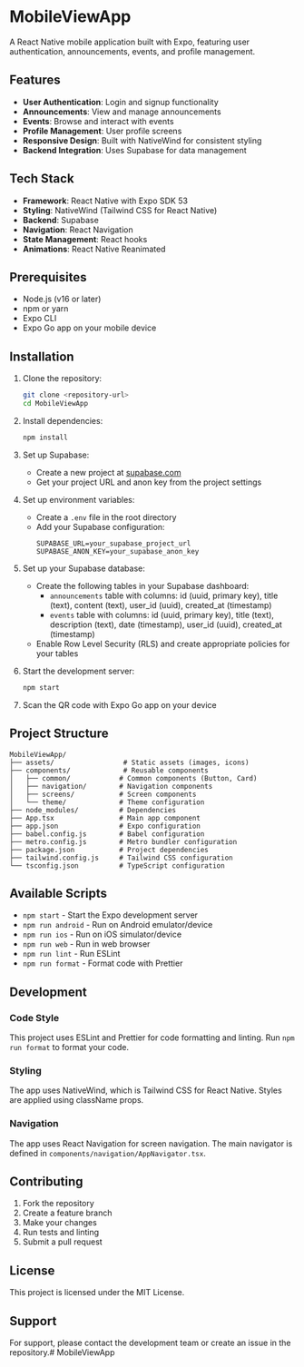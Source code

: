 # MobileViewApp

A React Native mobile application built with Expo, featuring user authentication, announcements, events, and profile management.

## Features

- **User Authentication**: Login and signup functionality
- **Announcements**: View and manage announcements
- **Events**: Browse and interact with events
- **Profile Management**: User profile screens
- **Responsive Design**: Built with NativeWind for consistent styling
- **Backend Integration**: Uses Supabase for data management

## Tech Stack

- **Framework**: React Native with Expo SDK 53
- **Styling**: NativeWind (Tailwind CSS for React Native)
- **Backend**: Supabase
- **Navigation**: React Navigation
- **State Management**: React hooks
- **Animations**: React Native Reanimated

## Prerequisites

- Node.js (v16 or later)
- npm or yarn
- Expo CLI
- Expo Go app on your mobile device

## Installation

1. Clone the repository:
   ```bash
   git clone <repository-url>
   cd MobileViewApp
   ```

2. Install dependencies:
   ```bash
   npm install
   ```

3. Set up Supabase:
   - Create a new project at [supabase.com](https://supabase.com)
   - Get your project URL and anon key from the project settings

4. Set up environment variables:
   - Create a `.env` file in the root directory
   - Add your Supabase configuration:
     ```
     SUPABASE_URL=your_supabase_project_url
     SUPABASE_ANON_KEY=your_supabase_anon_key
     ```

5. Set up your Supabase database:
   - Create the following tables in your Supabase dashboard:
     - `announcements` table with columns: id (uuid, primary key), title (text), content (text), user_id (uuid), created_at (timestamp)
     - `events` table with columns: id (uuid, primary key), title (text), description (text), date (timestamp), user_id (uuid), created_at (timestamp)
   - Enable Row Level Security (RLS) and create appropriate policies for your tables

6. Start the development server:
   ```bash
   npm start
   ```

5. Scan the QR code with Expo Go app on your device

## Project Structure

```
MobileViewApp/
├── assets/                 # Static assets (images, icons)
├── components/             # Reusable components
│   ├── common/            # Common components (Button, Card)
│   ├── navigation/        # Navigation components
│   ├── screens/           # Screen components
│   └── theme/             # Theme configuration
├── node_modules/          # Dependencies
├── App.tsx                # Main app component
├── app.json               # Expo configuration
├── babel.config.js        # Babel configuration
├── metro.config.js        # Metro bundler configuration
├── package.json           # Project dependencies
├── tailwind.config.js     # Tailwind CSS configuration
└── tsconfig.json          # TypeScript configuration
```

## Available Scripts

- `npm start` - Start the Expo development server
- `npm run android` - Run on Android emulator/device
- `npm run ios` - Run on iOS simulator/device
- `npm run web` - Run in web browser
- `npm run lint` - Run ESLint
- `npm run format` - Format code with Prettier

## Development

### Code Style

This project uses ESLint and Prettier for code formatting and linting. Run `npm run format` to format your code.

### Styling

The app uses NativeWind, which is Tailwind CSS for React Native. Styles are applied using className props.

### Navigation

The app uses React Navigation for screen navigation. The main navigator is defined in `components/navigation/AppNavigator.tsx`.

## Contributing

1. Fork the repository
2. Create a feature branch
3. Make your changes
4. Run tests and linting
5. Submit a pull request

## License

This project is licensed under the MIT License.

## Support

For support, please contact the development team or create an issue in the repository.#   M o b i l e V i e w A p p 
 
 